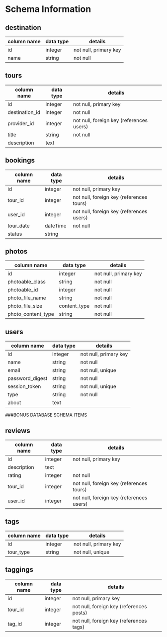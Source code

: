# Schema Information

## destination
column name | data type | details
------------|-----------|-----------------------
id          | integer   | not null, primary key
name        | string    | not null

## tours
column name | data type | details
------------|-----------|-----------------------
id              | integer   | not null, primary key
destination_id  | integer   | not null
provider_id     | integer   | not null, foreign key (references users)
title           | string    | not null
description     | text      |


## bookings
column name | data type | details
------------|-----------|-----------------------
id          | integer   | not null, primary key
tour_id     | integer   | not null, foreign key (references tours)
user_id     | integer   | not null, foreign key (references users)
tour_date   | dateTime  | not null
status      | string    |


## photos
column name     | data type | details
----------------|-----------|-----------------------
id                    | integer       | not null, primary key
photoable_class       | string        | not null
photoable_id          | integer       | not null
photo_file_name       | string        | not null
photo_file_size       | content_type  | not null
photo_content_type    | string        | not null

## users
column name     | data type | details
----------------|-----------|-----------------------
id              | integer   | not null, primary key
name            | string    | not null
email           | string    | not null, unique
password_digest | string    | not null
session_token   | string    | not null, unique
type            | string    | not null
about           | text      |

###BONUS DATABASE SCHEMA ITEMS

## reviews
column name | data type | details
------------|-----------|-----------------------
id          | integer   | not null, primary key
description | text      |
rating      | integer   | not null
tour_id     | integer   | not null, foreign key (references tours)
user_id     | integer   | not null, foreign key (references users)

## tags
column name | data type | details
------------|-----------|-----------------------
id          | integer   | not null, primary key
tour_type   | string    | not null, unique

## taggings
column name | data type | details
------------|-----------|-----------------------
id          | integer   | not null, primary key
tour_id     | integer   | not null, foreign key (references posts)
tag_id      | integer   | not null, foreign key (references tags)
